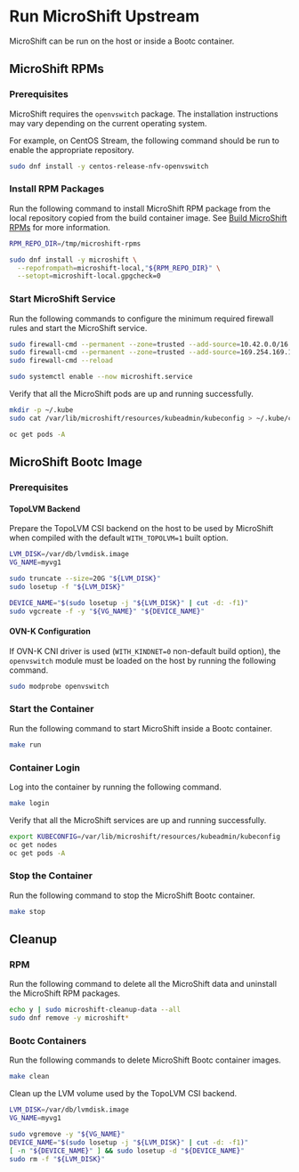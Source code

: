 # Run MicroShift Upstream

MicroShift can be run on the host or inside a Bootc container.

## MicroShift RPMs

### Prerequisites

MicroShift requires the `openvswitch` package. The installation instructions may
vary depending on the current operating system.

For example, on CentOS Stream, the following command should be run to enable the
appropriate repository.

```bash
sudo dnf install -y centos-release-nfv-openvswitch
```

### Install RPM Packages

Run the following command to install MicroShift RPM package from the local
repository copied from the build container image.
See [Build MicroShift RPMs](../docs/build.md#build-microshift-rpms) for more information.

```bash
RPM_REPO_DIR=/tmp/microshift-rpms

sudo dnf install -y microshift \
  --repofrompath=microshift-local,"${RPM_REPO_DIR}" \
  --setopt=microshift-local.gpgcheck=0
```

### Start MicroShift Service

Run the following commands to configure the minimum required firewall rules and
start the MicroShift service.

```bash
sudo firewall-cmd --permanent --zone=trusted --add-source=10.42.0.0/16
sudo firewall-cmd --permanent --zone=trusted --add-source=169.254.169.1
sudo firewall-cmd --reload

sudo systemctl enable --now microshift.service
```

Verify that all the MicroShift pods are up and running successfully.

```bash
mkdir -p ~/.kube
sudo cat /var/lib/microshift/resources/kubeadmin/kubeconfig > ~/.kube/config

oc get pods -A
```

## MicroShift Bootc Image

### Prerequisites

#### TopoLVM Backend

Prepare the TopoLVM CSI backend on the host to be used by MicroShift when compiled
with the default `WITH_TOPOLVM=1` built option.

```bash
LVM_DISK=/var/db/lvmdisk.image
VG_NAME=myvg1

sudo truncate --size=20G "${LVM_DISK}"
sudo losetup -f "${LVM_DISK}"

DEVICE_NAME="$(sudo losetup -j "${LVM_DISK}" | cut -d: -f1)"
sudo vgcreate -f -y "${VG_NAME}" "${DEVICE_NAME}"
```

#### OVN-K Configuration

If OVN-K CNI driver is used (`WITH_KINDNET=0` non-default build option), the
`openvswitch` module must be loaded on the host by running the following command.

```bash
sudo modprobe openvswitch
```

### Start the Container

Run the following command to start MicroShift inside a Bootc container.

```bash
make run
```

### Container Login

Log into the container by running the following command.

```bash
make login
```

Verify that all the MicroShift services are up and running successfully.

```bash
export KUBECONFIG=/var/lib/microshift/resources/kubeadmin/kubeconfig
oc get nodes
oc get pods -A
```

### Stop the Container

Run the following command to stop the MicroShift Bootc container.

```bash
make stop
```

## Cleanup

### RPM

Run the following command to delete all the MicroShift data and uninstall the
MicroShift RPM packages.

```bash
echo y | sudo microshift-cleanup-data --all
sudo dnf remove -y microshift*
```

### Bootc Containers

Run the following commands to delete MicroShift Bootc container images.

```bash
make clean
```

Clean up the LVM volume used by the TopoLVM CSI backend.

```bash
LVM_DISK=/var/db/lvmdisk.image
VG_NAME=myvg1

sudo vgremove -y "${VG_NAME}"
DEVICE_NAME="$(sudo losetup -j "${LVM_DISK}" | cut -d: -f1)"
[ -n "${DEVICE_NAME}" ] && sudo losetup -d "${DEVICE_NAME}"
sudo rm -f "${LVM_DISK}"
```
